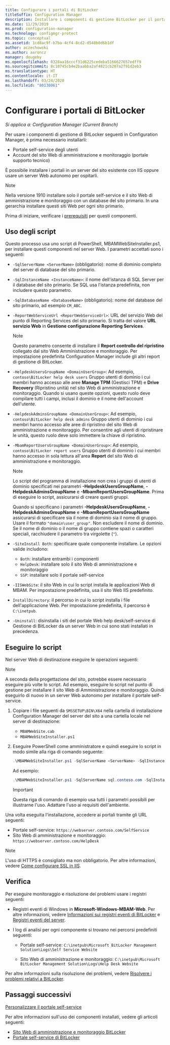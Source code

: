 ```yaml
---
title: Configurare i portali di BitLocker
titleSuffix: Configuration Manager
description: Installare i componenti di gestione BitLocker per il portale self-service e il sito Web di amministrazione e monitoraggio
ms.date: 11/29/2019
ms.prod: configuration-manager
ms.technology: configmgr-protect
ms.topic: conceptual
ms.assetid: 1cd8ac9f-b7ba-4cf4-8cd2-d548b0d6b1df
author: aczechowski
ms.author: aaroncz
manager: dougeby
ms.openlocfilehash: 0328aa16cccf31d6225cedeba5166627657edff9
ms.sourcegitcommit: 8c10745cb4e2baabba2af4821cb207a2f91d2eb3
ms.translationtype: HT
ms.contentlocale: it-IT
ms.lasthandoff: 03/24/2020
ms.locfileid: "80138061"
---
```

# <a name="set-up-bitlocker-portals"></a>Configurare i portali di BitLocker

*Si applica a: Configuration Manager (Current Branch)*

<!--3601034-->

Per usare i componenti di gestione di BitLocker seguenti in Configuration Manager, è prima necessario installarli:

- Portale self-service degli utenti
- Account del sito Web di amministrazione e monitoraggio (portale supporto tecnico)

È possibile installare i portali in un server del sito esistente con IIS oppure usare un server Web autonomo per ospitarli.

> [!NOTE]
> Nella versione 1910 installare solo il portale self-service e il sito Web di amministrazione e monitoraggio con un database del sito primario. In una gerarchia installare questi siti Web per ogni sito primario.

Prima di iniziare, verificare i [prerequisiti](/configmgr/protect/plan-design/bitlocker-management#prerequisites) per questi componenti.

## <a name="script-usage"></a>Uso degli script

Questo processo usa uno script di PowerShell, MBAMWebSiteInstaller.ps1, per installare questi componenti nel server Web. I parametri accettati sono i seguenti:

- `-SqlServerName <ServerName>` (obbligatorio): nome di dominio completo del server di database del sito primario.

- `-SqlInstanceName <InstanceName>`: il nome dell'istanza di SQL Server per il database del sito primario. Se SQL usa l'istanza predefinita, non includere questo parametro.

- `-SqlDatabaseName <DatabaseName>` (obbligatorio): nome del database del sito primario, ad esempio `CM_ABC`.

- `-ReportWebServiceUrl <ReportWebServiceUrl>`: URL del servizio Web del punto di Reporting Services del sito primario. Si tratta del valore **URL servizio Web** in **Gestione configurazione Reporting Services**.

    > [!NOTE]
    > Questo parametro consente di installare il **Report controllo del ripristino** collegato dal sito Web Amministrazione e monitoraggio. Per impostazione predefinita Configuration Manager include gli altri report di gestione di BitLocker.

- `-HelpdeskUsersGroupName <DomainUserGroup>`: Ad esempio, `contoso\BitLocker help desk users` Gruppo utenti di dominio i cui membri hanno accesso alle aree **Manage TPM** (Gestisci TPM) e **Drive Recovery** (Ripristino unità) nel sito Web di amministrazione e monitoraggio. Quando si usano queste opzioni, questo ruolo deve compilare tutti i campi, inclusi il dominio e il nome dell'account dell'utente.

- `-HelpdeskAdminsGroupName <DomainUserGroup>`: Ad esempio, `contoso\BitLocker help desk admins` Gruppo utenti di dominio i cui membri hanno accesso alle aree di ripristino del sito Web di amministrazione e monitoraggio. Per consentire agli utenti di ripristinare le unità, questo ruolo deve solo immettere la chiave di ripristino.

- `-MbamReportUsersGroupName <DomainUserGroup>`: Ad esempio, `contoso\BitLocker report users` Gruppo utenti di dominio i cui membri hanno accesso in sola lettura all'area **Report** del sito Web di amministrazione e monitoraggio.

    > [!NOTE]
    > Lo script del programma di installazione non crea i gruppi di utenti di dominio specificati nei parametri **-HelpdeskUsersGroupName**, **-HelpdeskAdminsGroupName** e **-MbamReportUsersGroupName**. Prima di eseguire lo script, assicurarsi di creare questi gruppi.
    >
    > Quando si specificano i parametri **-HelpdeskUsersGroupName**, **-HelpdeskAdminsGroupName** e **-MbamReportUsersGroupName** assicurarsi di specificare sia il nome di dominio sia il nome di gruppo. Usare il formato `"domain\user_group"`. Non escludere il nome di dominio. Se il nome di dominio o il nome di gruppo contiene spazi o caratteri speciali, racchiudere il parametro tra virgolette (`"`).

- `-SiteInstall Both`: specificare quale componente installare. Le opzioni valide includono:
  - `Both`: installare entrambi i componenti
  - `HelpDesk`: installare solo il sito Web di amministrazione e monitoraggio
  - `SSP`: installare solo il portale self-service

- `-IISWebSite`: il sito Web in cui lo script installa le applicazioni Web di MBAM. Per impostazione predefinita, usa il sito Web IIS predefinito.

- `InstallDirectory`: il percorso in cui lo script installa i file dell'applicazione Web. Per impostazione predefinita, il percorso è `C:\inetpub`.

- `-Uninstall`: disinstalla i siti del portale Web help desk/self-service di Gestione di BitLocker da un server Web in cui sono stati installati in precedenza.


## <a name="run-the-script"></a>Eseguire lo script

Nel server Web di destinazione eseguire le operazioni seguenti:

> [!NOTE]
> A seconda della progettazione del sito, potrebbe essere necessario eseguire più volte lo script. Ad esempio, eseguire lo script nel punto di gestione per installare il sito Web di Amministrazione e monitoraggio. Quindi eseguirlo di nuovo in un server Web autonomo per installare il portale self-service.

1. Copiare i file seguenti da `SMSSETUP\BIN\X64` nella cartella di installazione Configuration Manager del server del sito a una cartella locale nel server di destinazione:

    - `MBAMWebSite.cab`
    - `MBAMWebSiteInstaller.ps1`

1. Eseguire PowerShell come amministratore e quindi eseguire lo script in modo simile alla riga di comando seguente:

    ``` PowerShell
    .\MBAMWebSiteInstaller.ps1 -SqlServerName <ServerName> -SqlInstanceName <InstanceName> -SqlDatabaseName <DatabaseName> -ReportWebServiceUrl <ReportWebServiceUrl> -HelpdeskUsersGroupName <DomainUserGroup> -HelpdeskAdminsGroupName <DomainUserGroup> -MbamReportUsersGroupName <DomainUserGroup> -SiteInstall Both
    ```

    Ad esempio:

    ``` PowerShell
    .\MBAMWebSiteInstaller.ps1 -SqlServerName sql.contoso.com -SqlInstanceName instance1 -SqlDatabaseName CM_ABC -ReportWebServiceUrl https://rsp.contoso.com/ReportServer -HelpdeskUsersGroupName "contoso\BitLocker help desk users" -HelpdeskAdminsGroupName "contoso\BitLocker help desk admins" -MbamReportUsersGroupName "contoso\BitLocker report users" -SiteInstall Both
    ```

    > [!IMPORTANT]
    > Questa riga di comando di esempio usa tutti i parametri possibili per illustrarne l'uso. Adattare l'uso ai requisiti dell'ambiente.

Una volta eseguita l'installazione, accedere ai portali tramite gli URL seguenti:

- Portale self-service: `https://webserver.contoso.com/SelfService`
- Sito Web di amministrazione e monitoraggio: `https://webserver.contoso.com/HelpDesk`

> [!NOTE]
> L'uso di HTTPS è consigliato ma non obbligatorio. Per altre informazioni, vedere [Come configurare SSL in IIS](https://docs.microsoft.com/iis/manage/configuring-security/how-to-set-up-ssl-on-iis).

## <a name="verify"></a>Verifica

Per eseguire monitoraggio e risoluzione dei problemi usare i registri seguenti:

- Registri eventi di Windows in **Microsoft-Windows-MBAM-Web**. Per altre informazioni, vedere [Informazioni sui registri eventi di BitLocker](/configmgr/protect/tech-ref/bitlocker/about-event-logs) e [Registri eventi del server](/configmgr/protect/tech-ref/bitlocker/server-event-logs).

- I log di analisi per ogni componente si trovano nei percorsi predefiniti seguenti:

  - Portale self-service: `C:\inetpub\Microsoft BitLocker Management Solution\Logs\Self Service Website`

  - Sito Web di amministrazione e monitoraggio: `C:\inetpub\Microsoft BitLocker Management Solution\Logs\Help Desk Website`

Per altre informazioni sulla risoluzione dei problemi, vedere [Risolvere i problemi relativi a BitLocker](/configmgr/protect/tech-ref/bitlocker/troubleshoot).

## <a name="next-steps"></a>Passaggi successivi

[Personalizzare il portale self-service](/configmgr/protect/deploy-use/bitlocker/customize-self-service-portal)

Per altre informazioni sull'uso dei componenti installati, vedere gli articoli seguenti:

- [Sito Web di amministrazione e monitoraggio BitLocker](/configmgr/protect/deploy-use/bitlocker/helpdesk-portal)
- [Portale self-service di BitLocker](/configmgr/protect/deploy-use/bitlocker/self-service-portal)
